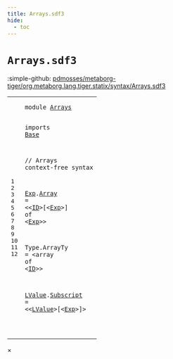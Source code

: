 ```yaml
---
title: Arrays.sdf3
hide:
  - toc
---
```


# `Arrays.sdf3`

:simple-github: [pdmosses/metaborg-tiger/org.metaborg.lang.tiger.statix/syntax/Arrays.sdf3]

[pdmosses/metaborg-tiger/org.metaborg.lang.tiger.statix/syntax/Arrays.sdf3]: https://github.com/pdmosses/metaborg-tiger/blob/master/org.metaborg.lang.tiger.statix/syntax/Arrays.sdf3 "The source file on GitHub"

<div class="sdf3"><table class="highlighttable"><tbody><tr><td class="linenos"><div class="linenodiv"><pre><span></span>1
2
3
4
5
6
7
8
9
10
11
12
</pre></div></td>
<td class="code"><pre><code><span class="keyword">module</span> <a href="../Tiger.sdf3/#Arrays_13_9" id="Arrays_1_8" title="Referenced at ../Tiger.sdf3 line 13">Arrays</a>

<span class="keyword">imports</span> <a href="../Base.sdf3/#Base_1_8" id="Base_3_9" title="Defined at ../Base.sdf3 line 1">Base</a>

<span class="layout">// Arrays</span>
<span class="keyword">context-free syntax</span>

  <a href="#Exp_8_22" id="Exp_8_3" title="Referenced at line 8, 12">Exp</a>.<span class="cons_Constructor"><a href="../Tiger.sdf3/#Array_28_9" id="Array_8_7" title="Referenced at ../Tiger.sdf3 line 28">Array</a></span> = &lt;&lt;<a href="../Base.sdf3/#ID_9_15" id="ID_8_17" title="Defined at ../Base.sdf3 line 9">ID</a>&gt;<span class="cons_String">[</span>&lt;<a href="#Exp_8_3" id="Exp_8_22" title="Defined at line 8">Exp</a>&gt;<span class="cons_String">]</span> <span class="cons_String">of</span> &lt;<a href="#Exp_8_3" id="Exp_8_32" title="Defined at line 8">Exp</a>&gt;&gt;

  <span id="Type_10_3" title="Not referenced">Type</span>.<span class="cons_Constructor"><span id="ArrayTy_10_8" title="Not referenced">ArrayTy</span></span> = &lt;<span class="cons_String">array</span> <span class="cons_String">of</span> &lt;<a href="../Base.sdf3/#ID_9_15" id="ID_10_29" title="Defined at ../Base.sdf3 line 9">ID</a>&gt;&gt;

  <a href="#LValue_12_24" id="LValue_12_3" title="Referenced at line 12">LValue</a>.<span class="cons_Constructor"><a href="../Tiger.sdf3/#Subscript_36_12" id="Subscript_12_10" title="Referenced at ../Tiger.sdf3 line 36">Subscript</a></span> = &lt;&lt;<a href="#LValue_12_3" id="LValue_12_24" title="Defined at line 12">LValue</a>&gt;<span class="cons_String">[</span>&lt;<a href="#Exp_8_3" id="Exp_12_33" title="Defined at line 8">Exp</a>&gt;<span class="cons_String">]</span>&gt;

</code></pre></td></tr></tbody></table></div>

<div id="modal">
  <div id="modal-content">
    <span id="modal-close">&times;</span>
    <h2 id="modal-h2"></h2>
    <p  id="modal-p"></p>
    <ul id="modal-ul"></ul>
  </div>
</div>
